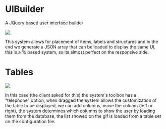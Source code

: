 # UIBuilder
A JQuery based user interface builder

![](uibuildertoolbox.gif)


This system allows for placement of items, labels and structures and in the end we generate a JSON array that can be loaded to display the same UI, this is a % based system, so its almost perfect on the responsive side.

# Tables

![](tablesuibuilder.gif)

In this case (the client asked for this) the system's toolbox has a "telephone" option, when dragged the system allows the customization of the table to be displayed, we can add columns, move the column (left or right), the system determines which columns to show the user by loading them from the database, the list showed on the gif is loaded from a table set on the configuration file.